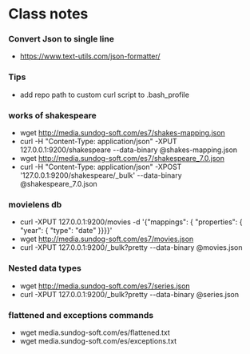 # Class notes

### Convert Json to single line
+ https://www.text-utils.com/json-formatter/

### Tips
+ add repo path to custom curl script to .bash_profile

### works of shakespeare
+ wget http://media.sundog-soft.com/es7/shakes-mapping.json
+ curl -H "Content-Type: application/json" -XPUT 127.0.0.1:9200/shakespeare --data-binary @shakes-mapping.json
+ wget http://media.sundog-soft.com/es7/shakespeare_7.0.json
+ curl -H "Content-Type: application/json" -XPOST '127.0.0.1:9200/shakespeare/_bulk' --data-binary @shakespeare_7.0.json

### movielens db
+ curl -XPUT 127.0.0.1:9200/movies -d '{"mappings": { "properties": { "year": { "type": "date" }}}}'
+ wget http://media.sundog-soft.com/es7/movies.json
+ curl -XPUT 127.0.0.1:9200/_bulk?pretty --data-binary @movies.json

### Nested data types
+ wget http://media.sundog-soft.com/es7/series.json
+ curl -XPUT 127.0.0.1:9200/_bulk?pretty --data-binary @series.json

### flattened and exceptions commands
+ wget media.sundog-soft.com/es/flattened.txt
+ wget media.sundog-soft.com/es/exceptions.txt


